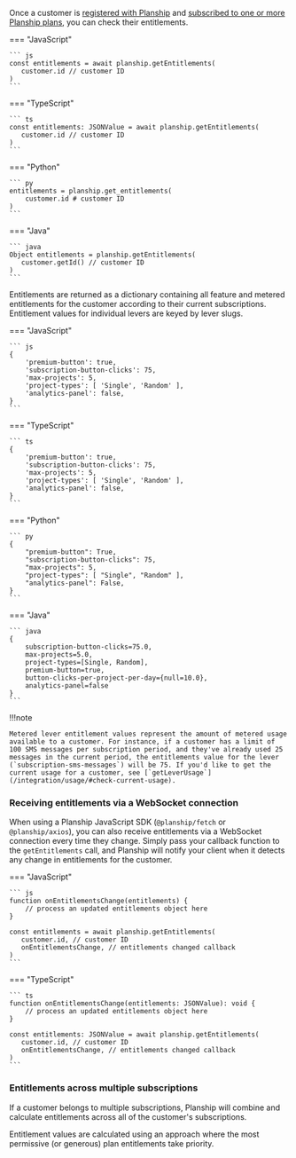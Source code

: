 Once a customer is [registered with Planship](/integration/customers) and [subscribed to one or more Planship plans](/integration/subscriptions), you can check their entitlements.

=== "JavaScript"

    ``` js
    const entitlements = await planship.getEntitlements(
       customer.id // customer ID
    )
    ```

=== "TypeScript"

    ``` ts
    const entitlements: JSONValue = await planship.getEntitlements(
       customer.id // customer ID
    )
    ```

=== "Python"

    ``` py
    entitlements = planship.get_entitlements(
        customer.id # customer ID
    )
    ```

=== "Java"

    ``` java
    Object entitlements = planship.getEntitlements(
       customer.getId() // customer ID
    )
    ```

Entitlements are returned as a dictionary containing all feature and metered entitlements for the customer according to their current subscriptions. Entitlement values for individual levers are keyed by lever slugs.


=== "JavaScript"

    ``` js
    {
        'premium-button': true,
        'subscription-button-clicks': 75,
        'max-projects': 5,
        'project-types': [ 'Single', 'Random' ],
        'analytics-panel': false,
    }
    ```

=== "TypeScript"

    ``` ts
    {
        'premium-button': true,
        'subscription-button-clicks': 75,
        'max-projects': 5,
        'project-types': [ 'Single', 'Random' ],
        'analytics-panel': false,
    }
    ```

=== "Python"

    ``` py
    {
        "premium-button": True,
        "subscription-button-clicks": 75,
        "max-projects": 5,
        "project-types": [ "Single", "Random" ],
        "analytics-panel": False,
    }
    ```

=== "Java"

    ``` java
    {
        subscription-button-clicks=75.0,
        max-projects=5.0,
        project-types=[Single, Random],
        premium-button=true,
        button-clicks-per-project-per-day={null=10.0},
        analytics-panel=false
    }
    ```

!!!note

    Metered lever entitlement values represent the amount of metered usage available to a customer. For instance, if a customer has a limit of 100 SMS messages per subscription period, and they've already used 25 messages in the current period, the entitlements value for the lever (`subscription-sms-messages`) will be 75. If you'd like to get the current usage for a customer, see [`getLeverUsage`](/integration/usage/#check-current-usage).

### Receiving entitlements via a WebSocket connection

When using a Planship JavaScript SDK (`@planship/fetch` or `@planship/axios`), you can also receive entitlements via a WebSocket connection every time they change. Simply pass your callback function to the `getEntitlements` call, and Planship will notify your client when it detects any change in entitlements for the customer.

=== "JavaScript"

    ``` js
    function onEntitlementsChange(entitlements) {
        // process an updated entitlements object here
    }

    const entitlements = await planship.getEntitlements(
       customer.id, // customer ID
       onEntitlementsChange, // entitlements changed callback
    )
    ```

=== "TypeScript"

    ``` ts
    function onEntitlementsChange(entitlements: JSONValue): void {
        // process an updated entitlements object here
    }

    const entitlements: JSONValue = await planship.getEntitlements(
       customer.id, // customer ID
       onEntitlementsChange, // entitlements changed callback
    )
    ```

### Entitlements across multiple subscriptions

If a customer belongs to multiple subscriptions, Planship will combine and calculate entitlements across all of the customer's subscriptions.

Entitlement values are calculated using an approach where the most permissive (or generous) plan entitlements take priority.
